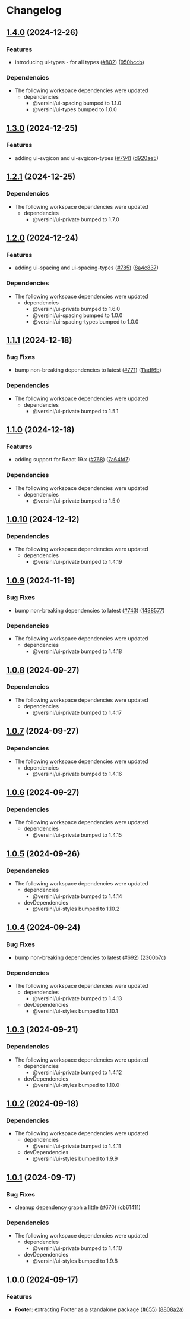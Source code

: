 # Changelog

## [1.4.0](https://github.com/versini-org/ui-components/compare/ui-footer-v1.3.0...ui-footer-v1.4.0) (2024-12-26)


### Features

* introducing ui-types - for all types ([#802](https://github.com/versini-org/ui-components/issues/802)) ([950bccb](https://github.com/versini-org/ui-components/commit/950bccb37bca104487c597f8a043ca3382331105))


### Dependencies

* The following workspace dependencies were updated
  * dependencies
    * @versini/ui-spacing bumped to 1.1.0
    * @versini/ui-types bumped to 1.0.0

## [1.3.0](https://github.com/versini-org/ui-components/compare/ui-footer-v1.2.1...ui-footer-v1.3.0) (2024-12-25)


### Features

* adding ui-svgicon and ui-svgicon-types ([#794](https://github.com/versini-org/ui-components/issues/794)) ([d920ae5](https://github.com/versini-org/ui-components/commit/d920ae5900798f67f7acc14bd135195cca63e29a))

## [1.2.1](https://github.com/versini-org/ui-components/compare/ui-footer-v1.2.0...ui-footer-v1.2.1) (2024-12-25)


### Dependencies

* The following workspace dependencies were updated
  * dependencies
    * @versini/ui-private bumped to 1.7.0

## [1.2.0](https://github.com/versini-org/ui-components/compare/ui-footer-v1.1.1...ui-footer-v1.2.0) (2024-12-24)


### Features

* adding ui-spacing and ui-spacing-types ([#785](https://github.com/versini-org/ui-components/issues/785)) ([8a4c837](https://github.com/versini-org/ui-components/commit/8a4c83768c3dc86ec34dd846fc78023dc2a981d7))


### Dependencies

* The following workspace dependencies were updated
  * dependencies
    * @versini/ui-private bumped to 1.6.0
    * @versini/ui-spacing bumped to 1.0.0
    * @versini/ui-spacing-types bumped to 1.0.0

## [1.1.1](https://github.com/versini-org/ui-components/compare/ui-footer-v1.1.0...ui-footer-v1.1.1) (2024-12-18)


### Bug Fixes

* bump non-breaking dependencies to latest ([#771](https://github.com/versini-org/ui-components/issues/771)) ([11adf6b](https://github.com/versini-org/ui-components/commit/11adf6bdd4555f00c9494ea86dae8b99793c88b3))


### Dependencies

* The following workspace dependencies were updated
  * dependencies
    * @versini/ui-private bumped to 1.5.1

## [1.1.0](https://github.com/versini-org/ui-components/compare/ui-footer-v1.0.10...ui-footer-v1.1.0) (2024-12-18)


### Features

* adding support for React 19.x ([#768](https://github.com/versini-org/ui-components/issues/768)) ([7a64fd7](https://github.com/versini-org/ui-components/commit/7a64fd7e2b7e0875a2b0f86753c3bef9af9d961d))


### Dependencies

* The following workspace dependencies were updated
  * dependencies
    * @versini/ui-private bumped to 1.5.0

## [1.0.10](https://github.com/versini-org/ui-components/compare/ui-footer-v1.0.9...ui-footer-v1.0.10) (2024-12-12)


### Dependencies

* The following workspace dependencies were updated
  * dependencies
    * @versini/ui-private bumped to 1.4.19

## [1.0.9](https://github.com/versini-org/ui-components/compare/ui-footer-v1.0.8...ui-footer-v1.0.9) (2024-11-19)


### Bug Fixes

* bump non-breaking dependencies to latest ([#743](https://github.com/versini-org/ui-components/issues/743)) ([1438577](https://github.com/versini-org/ui-components/commit/1438577b4de57d063e84872ba8c4d5687b3def13))


### Dependencies

* The following workspace dependencies were updated
  * dependencies
    * @versini/ui-private bumped to 1.4.18

## [1.0.8](https://github.com/versini-org/ui-components/compare/ui-footer-v1.0.7...ui-footer-v1.0.8) (2024-09-27)


### Dependencies

* The following workspace dependencies were updated
  * dependencies
    * @versini/ui-private bumped to 1.4.17

## [1.0.7](https://github.com/versini-org/ui-components/compare/ui-footer-v1.0.6...ui-footer-v1.0.7) (2024-09-27)


### Dependencies

* The following workspace dependencies were updated
  * dependencies
    * @versini/ui-private bumped to 1.4.16

## [1.0.6](https://github.com/versini-org/ui-components/compare/ui-footer-v1.0.5...ui-footer-v1.0.6) (2024-09-27)


### Dependencies

* The following workspace dependencies were updated
  * dependencies
    * @versini/ui-private bumped to 1.4.15

## [1.0.5](https://github.com/versini-org/ui-components/compare/ui-footer-v1.0.4...ui-footer-v1.0.5) (2024-09-26)


### Dependencies

* The following workspace dependencies were updated
  * dependencies
    * @versini/ui-private bumped to 1.4.14
  * devDependencies
    * @versini/ui-styles bumped to 1.10.2

## [1.0.4](https://github.com/versini-org/ui-components/compare/ui-footer-v1.0.3...ui-footer-v1.0.4) (2024-09-24)


### Bug Fixes

* bump non-breaking dependencies to latest ([#692](https://github.com/versini-org/ui-components/issues/692)) ([2300b7c](https://github.com/versini-org/ui-components/commit/2300b7c563ce6d5ad704b93ea7cc63ba9b8c6993))


### Dependencies

* The following workspace dependencies were updated
  * dependencies
    * @versini/ui-private bumped to 1.4.13
  * devDependencies
    * @versini/ui-styles bumped to 1.10.1

## [1.0.3](https://github.com/versini-org/ui-components/compare/ui-footer-v1.0.2...ui-footer-v1.0.3) (2024-09-21)


### Dependencies

* The following workspace dependencies were updated
  * dependencies
    * @versini/ui-private bumped to 1.4.12
  * devDependencies
    * @versini/ui-styles bumped to 1.10.0

## [1.0.2](https://github.com/versini-org/ui-components/compare/ui-footer-v1.0.1...ui-footer-v1.0.2) (2024-09-18)


### Dependencies

* The following workspace dependencies were updated
  * dependencies
    * @versini/ui-private bumped to 1.4.11
  * devDependencies
    * @versini/ui-styles bumped to 1.9.9

## [1.0.1](https://github.com/versini-org/ui-components/compare/ui-footer-v1.0.0...ui-footer-v1.0.1) (2024-09-17)


### Bug Fixes

* cleanup dependency graph a little ([#670](https://github.com/versini-org/ui-components/issues/670)) ([cb61411](https://github.com/versini-org/ui-components/commit/cb61411b986c03e050a8d5c36f51d2945d90dd9f))


### Dependencies

* The following workspace dependencies were updated
  * dependencies
    * @versini/ui-private bumped to 1.4.10
  * devDependencies
    * @versini/ui-styles bumped to 1.9.8

## 1.0.0 (2024-09-17)


### Features

* **Footer:** extracting Footer as a standalone package ([#655](https://github.com/versini-org/ui-components/issues/655)) ([8808a2a](https://github.com/versini-org/ui-components/commit/8808a2a3f0490894a072f8fe1f3e4bd8bf94ed6f))
